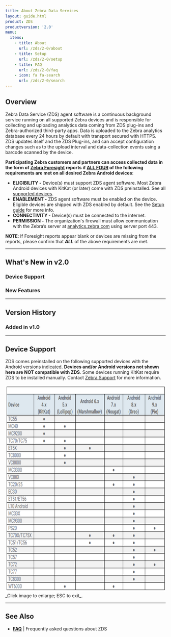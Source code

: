 ```yaml
---
title: About Zebra Data Services
layout: guide.html
product: ZDS
productversion: '2.0'
menu:
  items:
    - title: About
      url: /zds/2-0/about
    - title: Setup
      url: /zds/2-0/setup
    - title: FAQ
      url: /zds/2-0/faq
    - icon: fa fa-search
      url: /zds/2-0/search
---
```


## Overview

Zebra Data Service (ZDS) agent software is a continuous background service running on all supported Zebra devices and is responsible for collecting and uploading analytics data coming from ZDS plug-ins and Zebra-authorized third-party apps. Data is uploaded to the Zebra analytics database every 24 hours by default with transport secured with HTTPS. ZDS updates itself and the ZDS Plug-ins, and can accept configuration changes such as to the upload interval and data-collection events using a barcode scanned by the device. 

**Participating Zebra customers and partners can access collected data in the form of [Zebra Foresight](https://www.zebra.com/us/en/services/visibilityiq/foresight.html) reports if <u>ALL FOUR</u> of the following requirements are met on all desired Zebra Android devices**:

* **ELIGIBILITY -** Device(s) must support ZDS agent software. Most Zebra Android devices with
KitKat (or later) come with ZDS preinstalled. See all [supported devices](#devicesupport).
* **ENABLEMENT -** ZDS agent software must be enabled on the device. Eligible devices are
shipped with ZDS enabled by default. See the [Setup guide](../setup) for more info.
* **CONNECTIVITY -** Device(s) must be connected to the internet.
* **PERMISSION -** The organization's firewall must allow communication with the Zebra’s server at [analytics.zebra.com](http://analytics.zebra.com) using server port 443.

**NOTE**: If Foresight reports appear blank or devices are missing from the reports, please confirm that ***ALL***
of the above requirements are met.

-----

## What's New in v2.0


### Device Support

### New Features

-----

## Version History

### Added in v1.0

-----

## Device Support

ZDS comes preinstalled on the following supported devices with the Android versions indicated. **Devices and/or Android versions not shown here are NOT compatible with ZDS**. Some devices running KitKat require ZDS to be installed manually. Contact [Zebra Support](https://www.zebra.com/us/en/about-zebra/contact-zebra/contact-tech-support.html) for more information.

<img alt="image" style="height:650px" src="zds_20_supported_devices.png"/>
_Click image to enlarge; ESC to exit_. 
<br>



-----

## See Also

* **[FAQ](../faq)** | Frequently asked questions about ZDS

<!-- 
menu:
  items:
    - title: About
      url: /oemconfig/9-3/about
    - title: Setup
      url: /oemconfig/9-3/setup
    - title: FAQs
      url: /oemconfig/9-3/faq
    - title: Managed Configurations
      url: /oemconfig/9-3/mc
    - icon: fa fa-search
      url: /oemconfig/9-3/search -->
